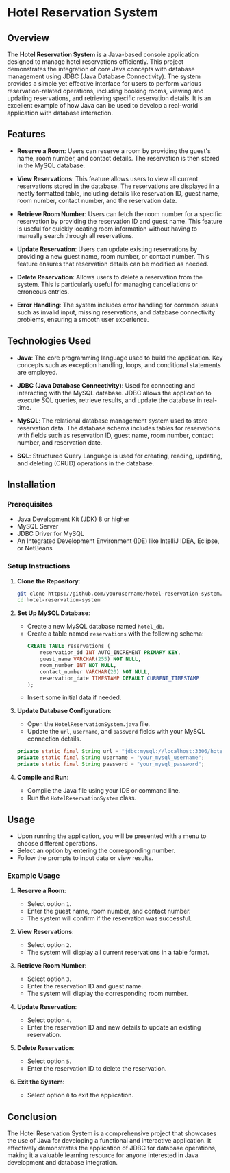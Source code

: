 # Hotel Reservation System

## Overview

The **Hotel Reservation System** is a Java-based console application designed to manage hotel reservations efficiently. This project demonstrates the integration of core Java concepts with database management using JDBC (Java Database Connectivity). The system provides a simple yet effective interface for users to perform various reservation-related operations, including booking rooms, viewing and updating reservations, and retrieving specific reservation details. It is an excellent example of how Java can be used to develop a real-world application with database interaction.

## Features

- **Reserve a Room**: Users can reserve a room by providing the guest's name, room number, and contact details. The reservation is then stored in the MySQL database.
  
- **View Reservations**: This feature allows users to view all current reservations stored in the database. The reservations are displayed in a neatly formatted table, including details like reservation ID, guest name, room number, contact number, and the reservation date.

- **Retrieve Room Number**: Users can fetch the room number for a specific reservation by providing the reservation ID and guest name. This feature is useful for quickly locating room information without having to manually search through all reservations.

- **Update Reservation**: Users can update existing reservations by providing a new guest name, room number, or contact number. This feature ensures that reservation details can be modified as needed.

- **Delete Reservation**: Allows users to delete a reservation from the system. This is particularly useful for managing cancellations or erroneous entries.

- **Error Handling**: The system includes error handling for common issues such as invalid input, missing reservations, and database connectivity problems, ensuring a smooth user experience.

## Technologies Used

- **Java**: The core programming language used to build the application. Key concepts such as exception handling, loops, and conditional statements are employed.
  
- **JDBC (Java Database Connectivity)**: Used for connecting and interacting with the MySQL database. JDBC allows the application to execute SQL queries, retrieve results, and update the database in real-time.

- **MySQL**: The relational database management system used to store reservation data. The database schema includes tables for reservations with fields such as reservation ID, guest name, room number, contact number, and reservation date.

- **SQL**: Structured Query Language is used for creating, reading, updating, and deleting (CRUD) operations in the database.

## Installation

### Prerequisites

- Java Development Kit (JDK) 8 or higher
- MySQL Server
- JDBC Driver for MySQL
- An Integrated Development Environment (IDE) like IntelliJ IDEA, Eclipse, or NetBeans

### Setup Instructions

1. **Clone the Repository**:
   ```bash
   git clone https://github.com/yourusername/hotel-reservation-system.git
   cd hotel-reservation-system
   ```

2. **Set Up MySQL Database**:
   - Create a new MySQL database named `hotel_db`.
   - Create a table named `reservations` with the following schema:
     ```sql
     CREATE TABLE reservations (
         reservation_id INT AUTO_INCREMENT PRIMARY KEY,
         guest_name VARCHAR(255) NOT NULL,
         room_number INT NOT NULL,
         contact_number VARCHAR(20) NOT NULL,
         reservation_date TIMESTAMP DEFAULT CURRENT_TIMESTAMP
     );
     ```
   - Insert some initial data if needed.

3. **Update Database Configuration**:
   - Open the `HotelReservationSystem.java` file.
   - Update the `url`, `username`, and `password` fields with your MySQL connection details.
   ```java
   private static final String url = "jdbc:mysql://localhost:3306/hotel_db";
   private static final String username = "your_mysql_username";
   private static final String password = "your_mysql_password";
   ```

4. **Compile and Run**:
   - Compile the Java file using your IDE or command line.
   - Run the `HotelReservationSystem` class.

## Usage

- Upon running the application, you will be presented with a menu to choose different operations.
- Select an option by entering the corresponding number.
- Follow the prompts to input data or view results.

### Example Usage

1. **Reserve a Room**:
   - Select option `1`.
   - Enter the guest name, room number, and contact number.
   - The system will confirm if the reservation was successful.

2. **View Reservations**:
   - Select option `2`.
   - The system will display all current reservations in a table format.

3. **Retrieve Room Number**:
   - Select option `3`.
   - Enter the reservation ID and guest name.
   - The system will display the corresponding room number.

4. **Update Reservation**:
   - Select option `4`.
   - Enter the reservation ID and new details to update an existing reservation.

5. **Delete Reservation**:
   - Select option `5`.
   - Enter the reservation ID to delete the reservation.

6. **Exit the System**:
   - Select option `0` to exit the application.

## Conclusion

The Hotel Reservation System is a comprehensive project that showcases the use of Java for developing a functional and interactive application. It effectively demonstrates the application of JDBC for database operations, making it a valuable learning resource for anyone interested in Java development and database integration.
